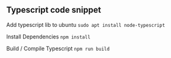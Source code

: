 ## Typescript code snippet

Add typescript lib to ubuntu
  ```sudo apt install node-typescript```

Install Dependencies
  ```npm install```

Build / Compile Typescript
  ```npm run build```
